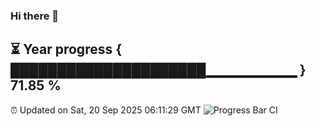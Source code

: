 ### Hi there 👋
⏳ Year progress { █████████████████████▁▁▁▁▁▁▁▁▁ } 71.85 %
---
⏰ Updated on Sat, 20 Sep 2025 06:11:29 GMT
![Progress Bar CI](https://github.com/Moyi321/Moyi321/workflows/Progress%20Bar%20CI/badge.svg)

